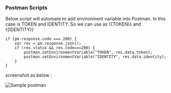 ### Postman Scripts

Below script will automate to add environment variable into Postman. In this case is TOKEN and IDENTITY.
So we can use as {{TOKEN}} and {{IDENTITY}}

```
if (pm.response.code === 200) {
    var res = pm.response.json();
    if (res.status && res.code===200) {
        postman.setEnvironmentVariable("TOKEN", res.data.token);
        postman.setEnvironmentVariable("IDENTITY", res.data.identity);
    }
}
```

screenshot as below :

![Sample postman](https://github.com/nunahsan/my-note/blob/main/postman.png)
